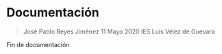 # Documentación

>José Pablo Reyes Jiménez
>11 Mayo 2020
>IES Luis Vélez de Guevara

Fin de documentación
